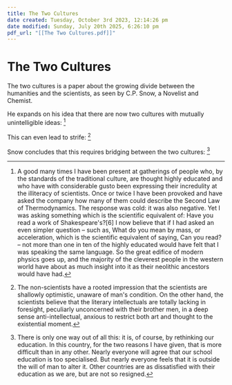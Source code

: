 ```yaml
---
title: The Two Cultures
date created: Tuesday, October 3rd 2023, 12:14:26 pm
date modified: Sunday, July 20th 2025, 6:26:10 pm
pdf_url: "[[The Two Cultures.pdf]]"
---
```


# The Two Cultures

The two cultures is a paper about the growing divide between the humanities and the scientists, as seen by C.P. Snow, a Novelist and Chemist.

He expands on his idea that there are now two cultures with mutually unintelligible ideas: [^1]

This can even lead to strife: [^2]

Snow concludes that this requires bridging between the two cultures: [^3]

[^1]: A good many times I have been present at gatherings of people who, by the standards of the traditional culture, are thought highly educated and who have with considerable gusto been expressing their incredulity at the illiteracy of scientists. Once or twice I have been provoked and have asked the company how many of them could describe the Second Law of Thermodynamics. The response was cold: it was also negative. Yet I was asking something which is the scientific equivalent of: Have you read a work of Shakespeare's?[6] I now believe that if I had asked an even simpler question – such as, What do you mean by mass, or acceleration, which is the scientific equivalent of saying, Can you read? – not more than one in ten of the highly educated would have felt that I was speaking the same language. So the great edifice of modern physics goes up, and the majority of the cleverest people in the western world have about as much insight into it as their neolithic ancestors would have had.

[^2]: The non-scientists have a rooted impression that the scientists are shallowly optimistic, unaware of man's condition.
On the other hand, the scientists believe that the literary intellectuals are totally lacking in foresight, peculiarly unconcerned with their brother men,
in a deep sense anti-intellectual, anxious to restrict both art and thought to the existential moment.

[^3]: There is only one way out of all this: it is, of course, by rethinking our education.
In this country, for the two reasons I have given, that is more difficult than in any other. Nearly everyone will agree that our school education is too specialised. But nearly everyone feels that it is outside the will of man to alter it. Other countries are as dissatisfied with their education as we are, but are not so resigned.

